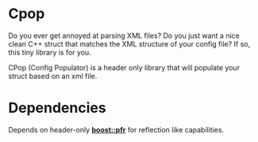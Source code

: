 # Cpop

Do you ever get annoyed at parsing XML files? Do you just want a nice clean C++ struct that matches the XML structure of your config file? If so, this tiny library is for you. 

CPop (Config Populator) is a header only library that will populate your struct based on an xml file.

# Dependencies

Depends on header-only [__boost::pfr__](https://github.com/boostorg/pfr) for reflection like capabilities.

